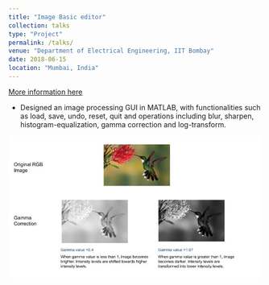 ```yaml
---
title: "Image Basic editor"
collection: talks
type: "Project"
permalink: /talks/
venue: "Department of Electrical Engineering, IIT Bombay"
date: 2018-06-15
location: "Mumbai, India"
---
```

[More information here](/images/image_assignment.zip)

* Designed an image processing GUI in MATLAB, with functionalities such as load, save, undo, reset, quit and operations including blur, sharpen, histogram-equalization, gamma correction and log-transform.

<img src="/images/gamma_correction.jpg"
     alt="Markdown Monster icon" width="600"
     style="float: center; margin-right: 50px;" />
